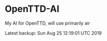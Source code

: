 # OpenTTD-AI
My AI for OpenTTD, will use primarily air

Latest backup: Sun Aug 25 12:19:01 UTC 2019
